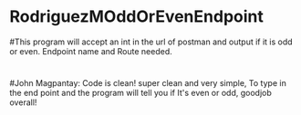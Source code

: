 # RodriguezMOddOrEvenEndpoint
#This program will accept an int in the url of postman and output if it is odd or even. Endpoint name and Route needed.
#
#John Magpantay: Code is clean! super clean and very simple, To type in the end point and the program will tell you if It's even or odd, goodjob overall!
